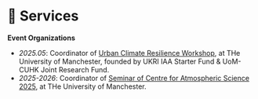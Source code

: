 # 📖 Services

**Event Organizations**
- *2025.05*: Coordinator of [Urban Climate Resilience Workshop](https://envdes.github.io/IAAUrban/), at THe University of Manchester, founded by UKRI IAA Starter Fund & UoM-CUHK Joint Research Fund. 
- *2025-2026*: Coordinator of [Seminar of Centre for Atmospheric Science 2025](https://casseminar.github.io/2025/), at THe University of Manchester. 
